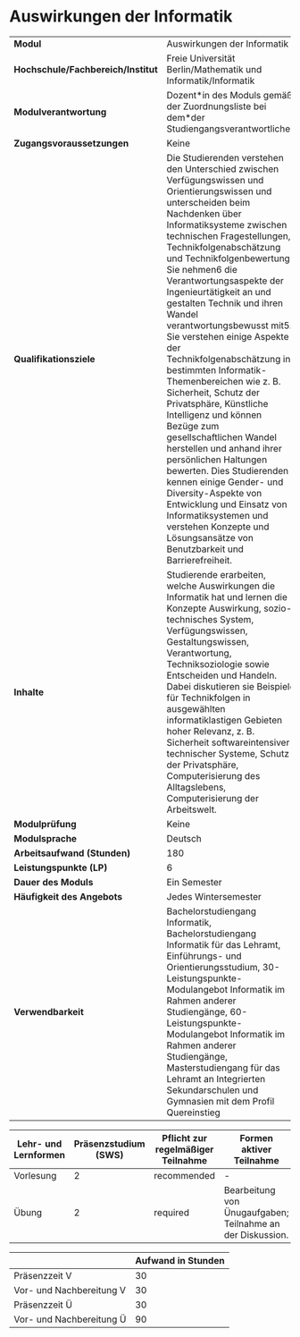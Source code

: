 # Auswirkungen der Informatik

| | |
|-|-|
|**Modul**                           | Auswirkungen der Informatik |
|**Hochschule/Fachbereich/Institut** | Freie Universität Berlin/Mathematik und Informatik/Informatik |
|**Modulverantwortung**              | Dozent\*in des Moduls gemäß der Zuordnungsliste bei dem\*der Studiengangsverantwortlichen |
|**Zugangsvoraussetzungen**          | Keine |
|**Qualifikationsziele**             | Die Studierenden verstehen den Unterschied zwischen Verfügungswissen und Orientierungswissen und unterscheiden beim Nachdenken über Informatiksysteme zwischen technischen Fragestellungen, Technikfolgenabschätzung und Technikfolgenbewertung. Sie nehmen6 die Verantwortungsaspekte der Ingenieurtätigkeit an und gestalten Technik und ihren Wandel verantwortungsbewusst mit5. Sie verstehen einige Aspekte der Technikfolgenabschätzung in bestimmten Informatik-Themenbereichen wie z. B. Sicherheit, Schutz der Privatsphäre, Künstliche Intelligenz und können Bezüge zum gesellschaftlichen Wandel herstellen und anhand ihrer persönlichen Haltungen bewerten. Dies Studierenden kennen einige Gender- und Diversity-Aspekte von Entwicklung und Einsatz von Informatiksystemen und verstehen Konzepte und Lösungsansätze von Benutzbarkeit und Barrierefreiheit. |
|**Inhalte**                         | Studierende erarbeiten, welche Auswirkungen die Informatik hat und lernen die Konzepte Auswirkung, sozio-technisches System, Verfügungswissen, Gestaltungswissen, Verantwortung, Techniksoziologie sowie Entscheiden und Handeln. Dabei diskutieren sie Beispiele für Technikfolgen in ausgewählten informatiklastigen Gebieten hoher Relevanz, z. B. Sicherheit softwareintensiver technischer Systeme, Schutz der Privatsphäre, Computerisierung des Alltagslebens, Computerisierung der Arbeitswelt. |
|**Modulprüfung**                    | Keine |
|**Modulsprache**                    | Deutsch |
|**Arbeitsaufwand (Stunden)**        | 180|
|**Leistungspunkte (LP)**            | 6 |
|**Dauer des Moduls**                | Ein Semester |
|**Häufigkeit des Angebots**         | Jedes Wintersemester |
|**Verwendbarkeit**                  | Bachelorstudiengang Informatik, Bachelorstudiengang Informatik für das Lehramt, Einführungs- und Orientierungsstudium, 30-Leistungspunkte-Modulangebot Informatik im Rahmen anderer Studiengänge, 60-Leistungspunkte-Modulangebot Informatik im Rahmen anderer Studiengänge, Masterstudiengang für das Lehramt an Integrierten Sekundarschulen und Gymnasien mit dem Profil Quereinstieg |

| Lehr- und Lernformen | Präsenzstudium <br> (SWS) | Pflicht zur regelmäßiger Teilnahme | Formen aktiver Teilnahme |
| ---------------------|---------------------------|------------------------------------|------------------------- |
| Vorlesung | 2 | recommended | - |
| Übung | 2 | required | Bearbeitung von Ünugaufgaben; Teilnahme an der Diskussion. |

|   | Aufwand in Stunden |
| - |--------------------|
| Präsenzzeit V | 30 |
| Vor- und Nachbereitung V | 30 |
| Präsenzzeit Ü | 30 |
| Vor- und Nachbereitung Ü | 90 |
